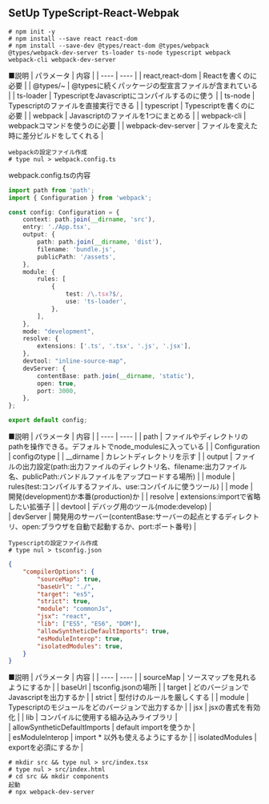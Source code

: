 ## SetUp TypeScript-React-Webpak
``` dos
# npm init -y
# npm install --save react react-dom
# npm install --save-dev @types/react-dom @types/webpack @types/webpack-dev-server ts-loader ts-node typescript webpack webpack-cli webpack-dev-server
```
■説明
|  パラメータ  |  内容  |
| ---- | ---- |
|  react,react-dom  |  Reactを書くのに必要  |
|  @types/~  |  @typesに続くパッケージの型宣言ファイルが含まれている  |
| ts-loader | TypescriptをJavascriptにコンパイルするのに使う |
| ts-node | Typescriptのファイルを直接実行できる |
| typescript | Typescriptを書くのに必要 |
| webpack | Javascriptのファイルを1つにまとめる |
| webpack-cli | webpackコマンドを使うのに必要 |
| webpack-dev-server | ファイルを変えた時に差分ビルドをしてくれる |
```dos
webpackの設定ファイル作成
# type nul > webpack.config.ts
```
webpack.config.tsの内容
```ts:webpack.config.ts
import path from 'path';
import { Configuration } from 'webpack';

const config: Configuration = {
    context: path.join(__dirname, 'src'),
    entry: './App.tsx',
    output: {
        path: path.join(__dirname, 'dist'),
        filename: 'bundle.js',
        publicPath: '/assets',
    },
    module: {
        rules: [
            {
                test: /\.tsx?$/,
                use: 'ts-loader',
            },
        ],
    },
    mode: "development",
    resolve: {
        extensions: ['.ts', '.tsx', '.js', '.jsx'],
    },
    devtool: "inline-source-map",
    devServer: {
        contentBase: path.join(__dirname, 'static'),
        open: true,
        port: 3000,
    },
};

export default config;
```
■説明
|  パラメータ  |  内容  |
| ---- | ---- |
| path | ファイルやディレクトリのpathを操作できる。デフォルトでnode_modulesに入っている |
| Configuration | configのtype |
| __dirname | カレントディレクトリを示す |
| output | ファイルの出力設定(path:出力ファイルのディレクトリ名、filename:出力ファイル名、publicPath:バンドルファイルをアップロードする場所) |
| module | rules(test:コンパイルするファイル、use:コンパイルに使うツール) |
| mode | 開発(development)か本番(production)か |
| resolve | extensions:importで省略したい拡張子 |
| devtool | デバッグ用のツール(mode:develop) |			
| devServer | 開発用のサーバー(contentBase:サーバーの起点とするディレクトリ、open:ブラウザを自動で起動するか、port:ポート番号) |

```dos
Typescriptの設定ファイル作成
# type nul > tsconfig.json
```
```json:tsconfig.json
{
    "compilerOptions": {
        "sourceMap": true,
        "baseUrl": "./",
        "target": "es5",
        "strict": true,
        "module": "commonJs",
        "jsx": "react",
        "lib": ["ES5", "ES6", "DOM"],
        "allowSyntheticDefaultImports": true,
        "esModuleInterop": true,
        "isolatedModules": true,
    }
}
```
■説明
|  パラメータ  |  内容  |
| ---- | ---- |
| sourceMap | ソースマップを見れるようにするか |
| baseUrl | tsconfig.jsonの場所 |
| target | どのバージョンでJavascriptを出力するか |
| strict | 型付けのルールを厳しくする |
| module | Typescriptのモジュールをどのバージョンで出力するか |
| jsx | jsxの書式を有効化 |
| lib | コンパイルに使用する組み込みライブラリ |			
| allowSyntheticDefaultImports | default importを使うか |				
| esModuleInterop | import	* 以外も使えるようにするか |
| isolatedModules | exportを必須にするか |
```dos
# mkdir src && type nul > src/index.tsx
# type nul > src/index.html
# cd src && mkdir components
起動
# npx webpack-dev-server
```
